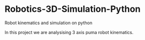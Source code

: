 # Robotics-3D-Simulation-Python
Robot kinematics and simulation on python


In this project we are analysising 3 axis puma robot kinematics.
